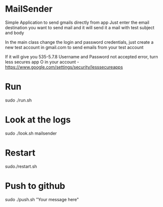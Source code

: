 # MailSender
Simple Application to send gmails directly from app 
Just enter the email destination you want to send mail and it will send it a mail with test subject and body

In the main class change the login and password credentials, just create a new test account in gmail.com to send emails from your test account

If it will give you 535-5.7.8 Username and Password not accepted error, turn less secures app O in your account - https://www.google.com/settings/security/lesssecureapps

# Run
sudo ./run.sh

# Look at the logs
sudo ./look.sh mailsender

# Restart 
sudo./restart.sh

# Push to github
sudo ./push.sh "Your message here"
